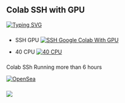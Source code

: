 ## __Colab SSH with GPU__
[![Typing SVG](https://readme-typing-svg.herokuapp.com?color=16D400&size=25&width=770&lines=1+Click+SSH+With+GPU)](https://git.io/typing-svg)


###

- SSH GPU
[![SSH Google Colab With GPU](https://colab.research.google.com/assets/colab-badge.svg)](https://colab.research.google.com/drive/10_MRbfruEYqrZU5xdBD10hII9bbsjobn?usp=sharing)

- 40 CPU
[![40 CPU](https://colab.research.google.com/assets/colab-badge.svg)](https://colab.research.google.com/github/akuhnet/Colab-SSH/blob/main/40cpu.ipynb)

###

###
Colab SSh Running more than 6 hours

[![OpenSea](https://storage.googleapis.com/opensea-static/Logomark/OpenSea-Full-Logo%20(dark).svg)](https://opensea.io/assets/matic/0x2953399124f0cbb46d2cbacd8a89cf0599974963/57962840986732201717298571099835792008652747475067712206317551202656642400257/)

###
![](https://lh3.googleusercontent.com/ZXI6JkUwSL9zrphobZdcBz2xicFLhIcKKireoJI8YeCccuWWSeyzCZ6Krsiou2BQC4pf2BqLWn3n4VTv5dYjRHJmX1sjsGad70vACg=s0)

###


###
###

